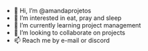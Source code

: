 - 👋 Hi, I’m @amandaprojetos
- 👀 I’m interested in eat, pray and sleep
- 🌱 I’m currently learning project management
- 💞️ I’m looking to collaborate on projects
- 📫 Reach me by e-mail or discord

<!---
amandaprojetos/amandaprojetos is a ✨ special ✨ repository because its `README.md` (this file) appears on your GitHub profile.
You can click the Preview link to take a look at your changes.
--->
